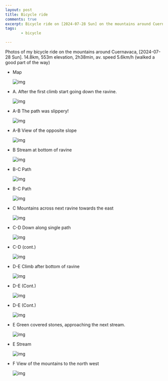 ```yaml
---
layout: post
title: Bicycle ride
comments: true
excerpt: Bicycle ride on [2024-07-28 Sun] on the mountains around Cuernavaca.
tags:
       - bicycle

---
```


Photos of my bicycle ride on the mountains around Cuernavaca,
<span class="timestamp-wrapper"><span class="timestamp">[2024-07-28 Sun]</span></span>. 14.8km, 553m elevation, 2h38min, av. speed 5.6km/h
(walked a good part of the way)

-   Map
    
    ![img](../../../../assets/image/20240728Bicla/mapa.png "Map")
-   A. After the first climb start going down the ravine.
    
    ![img](../../../../assets/image/20240728Bicla/1722194989410.jpg "A. After the first climb start going down the ravine.")
-   A-B The path was slippery!
    
    ![img](../../../../assets/image/20240728Bicla/1722194989392.jpg "A-B The path was slippery!")
-   A-B View of the opposite slope
    
    ![img](../../../../assets/image/20240728Bicla/1722194989379.jpg "A-B View of the opposite slope")
-   B Stream at bottom of ravine
    
    ![img](../../../../assets/image/20240728Bicla/1722194989368.jpg "B Stream at bottom of ravine")
-   B-C Path
    
    ![img](../../../../assets/image/20240728Bicla/1722194989354.jpg "B-C Path")
-   B-C Path
    
    ![img](../../../../assets/image/20240728Bicla/1722194989335.jpg "B-C Path")
-   C Mountains across next ravine towards the east
    
    ![img](../../../../assets/image/20240728Bicla/1722194989319.jpg "C Mountains across next ravine towards the east")
-   C-D Down along single path
    
    ![img](../../../../assets/image/20240728Bicla/1722194989297.jpg "C-D Down along single path")
-   C-D (cont.)
    
    ![img](../../../../assets/image/20240728Bicla/1722194989274.jpg "C-D (cont.)")
-   D-E Climb after bottom of ravine
    
    ![img](../../../../assets/image/20240728Bicla/1722194989255.jpg "D-E Climb after bottom of ravine")
-   D-E (Cont.)
    
    ![img](../../../../assets/image/20240728Bicla/1722194989235.jpg "D-E (Cont.)")
-   D-E (Cont.)
    
    ![img](../../../../assets/image/20240728Bicla/1722194989219.jpg "D-E (Cont.)")
-   E Green covered stones, approaching the next stream.
    
    ![img](../../../../assets/image/20240728Bicla/1722194989208.jpg "E Green covered stones, approaching the next stream.")
-   E Stream
    
    ![img](../../../../assets/image/20240728Bicla/1722194989197.jpg "E Stream")
-   F View of the mountains to the north west
    
    ![img](../../../../assets/image/20240728Bicla/1722194989184.jpg "F View of the mountains to the north west")

